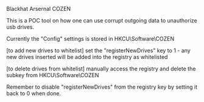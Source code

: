 Blackhat Arsernal COZEN

This is a POC tool on how one can use corrupt outgoing data to unauthorize usb drives.

Currently the "Config" settings is stored in HKCU\Software\COZEN

[to add new drives to whitelist] set the "registerNewDrives" key to 1 - any new drives inserted will be added into the registry as whitelisted

[to delete drives from whitelist] manually access the registry and delete the subkey from HKCU\Software\COZEN

Remember to disable "registerNewDrives" from the registry key by setting it back to 0 when done.
